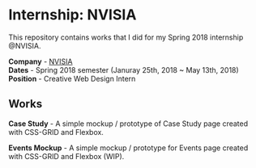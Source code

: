 # Internship: NVISIA
This repository contains works that I did for my Spring 2018 internship @NVISIA.  

**Company** - [NVISIA](http://www.nvisia.com/)  
**Dates** - Spring 2018 semester (Januray 25th, 2018 ~ May 13th, 2018)  
**Position** - Creative Web Design Intern

## Works
**Case Study** - A simple mockup / prototype of Case Study page created with CSS-GRID and Flexbox.

**Events Mockup** - A simple mockup / prototype for Events page created with CSS-GRID and Flexbox (WIP).
